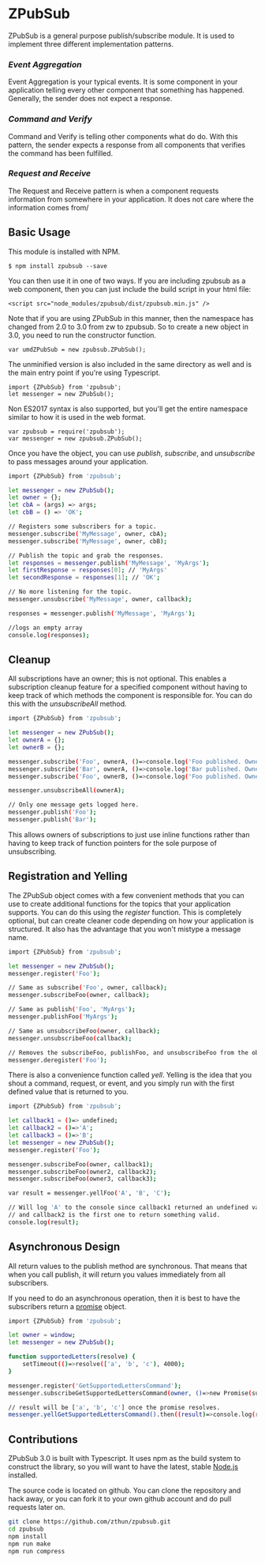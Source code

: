 # **ZPubSub**

ZPubSub is a general purpose publish/subscribe module.  It is used to implement three different implementation patterns.  

### *Event Aggregation*

Event Aggregation is your typical events.  It is some component in your application telling every other component that something has happened.  Generally, the sender does not expect a response.

### *Command and Verify*

Command and Verify is telling other components what do do.  With this pattern, the sender expects a response from all components that verifies the command has been fulfilled.  

### *Request and Receive*

The Request and Receive pattern is when a component requests information from somewhere in your application.  It does not care where the information comes from/

## **Basic Usage**

This module is installed with NPM.  

```
$ npm install zpubsub --save
```

You can then use it in one of two ways.  If you are including zpubsub as a web component, then you can just include the build script in your html file:

```
<script src="node_modules/zpubsub/dist/zpubsub.min.js" />
```

Note that if you are using ZPubSub in this manner, then the namespace has changed from 2.0 to 3.0 from zw to zpubsub.  So to create a new object in 3.0, you need to run the constructor function.

```
var umdZPubSub = new zpubsub.ZPubSub();
```

The unminified version is also included in the same directory as well and is the main entry point if you're using Typescript.   

```
import {ZPubSub} from 'zpubsub';
let messenger = new ZPubSub();
```

Non ES2017 syntax is also supported, but you'll get the entire namespace similar to how it is used in the web format.

```
var zpubsub = require('zpubsub');
var messenger = new zpubsub.ZPubSub();
```

Once you have the object, you can use *publish*, *subscribe*, and *unsubscribe* to pass messages around your application.

```sh
import {ZPubSub} from 'zpubsub';

let messenger = new ZPubSub();
let owner = {};
let cbA = (args) => args;
let cbB = () => 'OK';

// Registers some subscribers for a topic.
messenger.subscribe('MyMessage', owner, cbA);
messenger.subscribe('MyMessage', owner, cbB);

// Publish the topic and grab the responses.
let responses = messenger.publish('MyMessage', 'MyArgs');
let firstResponse = responses[0]; // 'MyArgs'
let secondResponse = responses[1]; // 'OK';

// No more listening for the topic.
messenger.unsubscribe('MyMessage', owner, callback);

responses = messenger.publish('MyMessage', 'MyArgs');

//logs an empty array
console.log(responses);
```

## **Cleanup**

All subscriptions have an owner; this is not optional.  This enables a subscription cleanup feature for a specified component without having to keep track of which methods the component is responsible for.  You can do this with the *unsubscribeAll* method. 

```sh
import {ZPubSub} from 'zpubsub';

let messenger = new ZPubSub();
let ownerA = {};
let ownerB = {};

messenger.subscribe('Foo', ownerA, ()=>console.log('Foo published. Owner A received.'));
messenger.subscribe('Bar', ownerA, ()=>console.log('Bar published. Owner A received.'));
messenger.subscribe('Foo', ownerB, ()=>console.log('Foo published. Owner B received.'));

messenger.unsubscribeAll(ownerA);

// Only one message gets logged here.  
messenger.publish('Foo');
messenger.publish('Bar');
```

This allows owners of subscriptions to just use inline functions rather than having to keep track of function pointers for the sole purpose of unsubscribing.  

## **Registration and Yelling**

The ZPubSub object comes with a few convenient methods that you can use to create additional functions for the topics that your application supports.  You can do this using the *register* function.  This is completely optional, but can create cleaner code depending on how your application is structured.  It also has the advantage that you won't mistype a message name.

```sh
import {ZPubSub} from 'zpubsub';

let messenger = new ZPubSub();
messenger.register('Foo');

// Same as subscribe('Foo', owner, callback);
messenger.subscribeFoo(owner, callback);

// Same as publish('Foo', 'MyArgs');
messenger.publishFoo('MyArgs');

// Same as unsubscribeFoo(owner, callback);
messenger.unsubscribeFoo(callback);

// Removes the subscribeFoo, publishFoo, and unsubscribeFoo from the object.
messenger.deregister('Foo');
```

There is also a convenience function called *yell*.  Yelling is the idea that you shout a command, request, or event, and you simply run with the first defined value that is returned to you.

```sh
import {ZPubSub} from 'zpubsub';

let callback1 = ()=> undefined;
let callback2 = ()=>'A';
let callback3 = ()=>'B';
let messenger = new ZPubSub();
messenger.register('Foo');

messenger.subscribeFoo(owner, callback1);
messenger.subscribeFoo(owner2, callback2);
messenger.subscribeFoo(owner3, callback3);

var result = messenger.yellFoo('A', 'B', 'C');

// Will log 'A' to the console since callback1 returned an undefined value, 
// and callback2 is the first one to return something valid.
console.log(result);
```

## **Asynchronous Design**

All return values to the publish method are synchronous.  That means that when you call publish, it will return you values immediately from all subscribers.  

If you need to do an asynchronous operation, then it is best to have the subscribers return a [promise](https://developer.mozilla.org/en-US/docs/Web/JavaScript/Reference/Global_Objects/Promise) object.

```sh
import {ZPubSub} from 'zpubsub';

let owner = window;
let messenger = new ZPubSub();

function supportedLetters(resolve) {
    setTimeout(()=>resolve(['a', 'b', 'c'), 4000);
}

messenger.register('GetSupportedLettersCommand');
messenger.subscribeGetSupportedLettersCommand(owner, ()=>new Promise(supportedLetters));

// result will be ['a', 'b', 'c'] once the promise resolves.
messenger.yellGetSupportedLettersCommand().then((result)=>console.log(result));
```

## **Contributions**

ZPubSub 3.0 is built with Typescript.  It uses npm as the build system to construct the library, so you will want to have the latest, stable [Node.js](https://nodejs.org/en/) installed.  

The source code is located on github.  You can clone the repository and hack away, or you can fork it to your own github account and do pull requests later on.  

```sh
git clone https://github.com/zthun/zpubsub.git
cd zpubsub
npm install
npm run make
npm run compress
```
